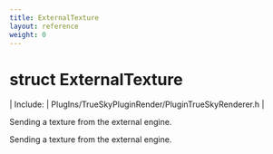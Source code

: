 ```yaml
---
title: ExternalTexture
layout: reference
weight: 0
---
```

struct ExternalTexture
===

| Include: | PlugIns/TrueSkyPluginRender/PluginTrueSkyRenderer.h |

Sending a texture from the external engine.
  



Sending a texture from the external engine.
  

